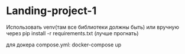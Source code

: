 # Landing-project-1
Использовать venv(там все библиотеки должны быть) или вручную через pip install -r requirements.txt (лучше прогнать)

для докера compose.yml: docker-compose up


